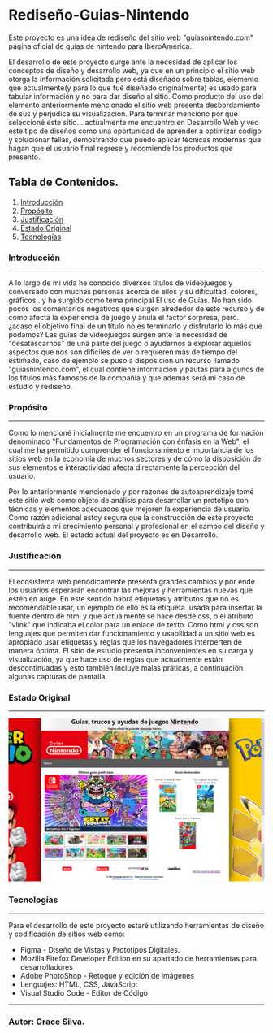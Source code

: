 # Rediseño-Guias-Nintendo
Este proyecto es una idea de rediseño del sitio web "guiasnintendo.com" página oficial de guías de nintendo para IberoAmérica.

El desarrollo de este proyecto surge ante la necesidad de aplicar los conceptos de diseño y desarrollo web, ya que en un principio el sitio web otorga la información solicitada pero está diseñado sobre tablas, elemento que actualmente(y para lo que fué diseñado originalmente) es usado para tabular información y no para dar diseño al sitio. Como producto del uso del elemento anteriormente mencionado el sitio web presenta desbordamiento de sus y perjudica su visualización.
Para terminar menciono por qué seleccioné este sitio... actualmente me encuentro en Desarrollo Web y veo este tipo de diseños como una oportunidad de aprender a optimizar código y solucionar fallas, demostrando que puedo aplicar técnicas modernas que hagan que el usuario final regrese y recomiende los productos que presento.

## Tabla de Contenidos.
1. [Introducción](#introducción)
2. [Propósito](#propósito)
3. [Justificación](#justificación)
4. [Estado Original](#estado-original)
5. [Tecnologías](#tecnologías)

### Introducción
***
A lo largo de mi vida he conocido diversos títulos de videojuegos y conversado con muchas personas acerca de ellos y su dificultad, colores, gráficos.. y ha surgido como tema principal El uso de Guías. No han sido pocos los comentarios negativos que surgen alrededor de este recurso y de como afecta la experiencia de juego y anula el factor sorpresa, pero.. ¿acaso el objetivo final de un título no es terminarlo y disfrutarlo lo más que podamos?
Las guías de videojuegos surgen ante la necesidad de "desatascarnos" de una parte del juego o ayudarnos a explorar aquellos aspectos que nos son dificiles de ver o requieren más de tiempo del estimado, caso de ejemplo se puso a disposición un recurso llamado "guiasnintendo.com", el cual contiene información y pautas para algunos de los títulos más famosos de la compañía y que además será mi caso de estudio y rediseño.

### Propósito
***
Como lo mencioné inicialmente me encuentro en un programa de formación denominado "Fundamentos de Programación con énfasis en la Web", el cual me ha permitido comprender el funcionamiento e importancia de los sitios web en la economía de muchos sectores y de cómo la disposición de sus elementos e interactividad afecta directamente la percepción del usuario.

Por lo anteriormente mencionado y por razones de autoaprendizaje tomé este sitio web como objeto de análisis para desarrollar un prototipo con técnicas y elementos adecuados que mejoren la experiencia de usuario.
Como razón adicional estoy segura que la construcción de este proyecto contribuirá a mi crecimiento personal y profesional en el campo del diseño y desarrollo web.
El estado actual del proyecto es en Desarrollo.

### Justificación
***
El ecosistema web periódicamente presenta grandes cambios y por ende los usuarios esperarán encontrar las mejoras y herramientas nuevas que estén en auge. En este sentido habrá etiquetas y atributos que no es recomendable usar, un ejemplo de ello es la etiqueta <font>,usada para insertar la fuente dentro de html y que actualmente se hace desde css, o el atributo "vlink" que indicaba el color para un enlace de texto. Como html y css son lenguajes que permiten dar funcionamiento y usabilidad a un sitio web es apropiado usar etiquetas y reglas que los navegadores interperten de manera óptima.
El sitio de estudio presenta inconvenientes en su carga y visualización, ya que hace uso de reglas que actualmente están descontinuadas y esto también incluye malas práticas, a continuación algunas capturas de pantalla.

 ### Estado Original
 ***
 ![Estado Original del Sitio](./img/Guias%20Nintendo%20Original.png)
 
 ### Tecnologías
 ***
 Para el desarrollo de este proyecto estaré utilizando herramientas de diseño y codificación de sitios web como:
 * Figma - Diseño de Vistas y Prototipos Digitales.
 * Mozilla Firefox Developer Edition en su apartado de herramientas para desarrolladores
 * Adobe PhotoShop - Retoque y edición de imágenes
 * Lenguajes: HTML, CSS, JavaScript
 * Visual Studio Code - Editor de Código
 

***
### Autor: Grace Silva.